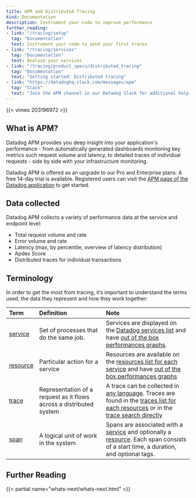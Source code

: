 ```yaml
---
title: APM and Distributed Tracing
kind: Documentation
description: Instrument your code to improve performance
further_reading:
- link: "/tracing/setup"
  tag: "Documentation"
  text: Instrument your code to send your first traces
- link: "/tracing/services"
  tag: "Documentation"
  text: Analyze your services
- link: "/tracing/product_specs/distributed_tracing"
  tag: "Documentation"
  text: "Getting started: Distributed tracing"
- link: "https://datadoghq.slack.com/messages/apm"
  tag: "Slack"
  text: "Join the APM channel in our Datadog Slack for additional help from Datadog staff "
---
```


{{< vimeo 203196972 >}}

## What is APM?

Datadog APM provides you deep insight into your application's performance - from automatically generated dashboards monitoring key metrics such request volume and latency, to detailed traces of individual requests - side by side with your infrastructure monitoring.

Datadog APM is offered as an upgrade to our Pro and Enterprise plans. A free 14-day trial is available. Registered users can visit the [APM page of the Datadog application](https://app.datadoghq.com/apm/home) to get started.

## Data collected

Datadog APM collects a variety of performance data at the service and endpoint level:

* Total request volume and rate
* Error volume and rate
* Latency (max, by percentile, overview of latency distribution)
* Apdex Score
* Distributed traces for individual transactions

## Terminology

In order to get the most from tracing, it’s important to understand the terms used, the data they represent and how they work together:

|Term|Definition|Note|
|:----|:-----|:---|
|[service](/tracing/services/service)| Set of processes that do the same job.| Services are displayed on the [Datadog services list](/tracing/services) and have [out of the box performances graphs](/tracing/services/service/#out-of-the-box-graphs).|
|[resource](/tracing/services/resource)|Particular action for a service|Resources are available on the [resources list for each service](/tracing/services/service/#resources) and have [out of the box performances graphs](/tracing/services/resource/#out-of-the-box-graphs)|
|[trace](/tracing/services/trace)|Representation of a request as it flows across a distributed system| A trace can be collected in [any language](/tracing/setup). Traces are found in the [traces list for each resources](/tracing/services/resource/#traces) or in the [trace search directly](/tracing/traces)|
|[span](/tracing/services/trace/#spans) |A logical unit of work in the system| Spans are associated with a [service](/tracing/services/service) and optionally a [resource](/tracing/services/resource). Each span consists of a start time, a duration, and optional tags.|

## Further Reading

{{< partial name="whats-next/whats-next.html" >}}
